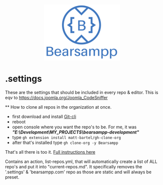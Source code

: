 <p align="center"><a href="https://bearsampp.com/contribute" target="_blank"><img width="250" src="img/artwork/Bearsampp-with-text-stroked.svg"></a></p>

# .settings

These are the settings that should be included in every repo & editor.
This is eqv to https://docs.joomla.org/Joomla_CodeSniffer

** How to clone all repos in the organization at once.

- first download and install [Git-cli](https://cli.github.com/)
- reboot
- open console where you want the repo's to be.  For me, it was **_"E:\Development\MY_PROJECTS\bearsampp-development"_**
- type `gh extension install matt-bartel/gh-clone-org`
- after that's installed type `gh clone-org -y Bearsampp`

That's all there is too it.  [Full instructions here](https://github.com/matt-bartel/gh-clone-org)

Contains an action, list-repos.yml, that will automatically create a list of ALL repo's and put it into "current-repos.md".
It specifically removes the '.settings' & 'bearsampp.com' repo as those are static and will always be preset.
